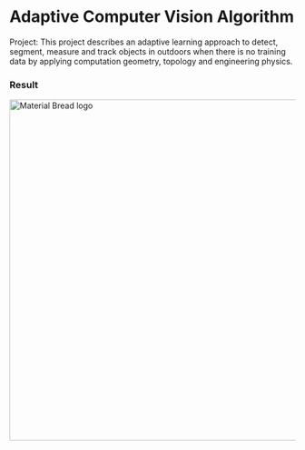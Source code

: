 
# Adaptive Computer Vision Algorithm

Project: This project describes an adaptive learning approach to detect, segment, measure and track objects in outdoors when there is no training data by applying computation geometry, topology and engineering physics.

### Result



<img width="600" align="left" src="https://user-images.githubusercontent.com/73842931/209427784-3d2bb947-1f3e-4d60-be9c-25902b628e2f.gif" alt="Material Bread logo">



